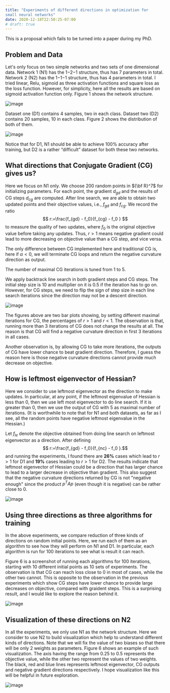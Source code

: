 ```yaml
---
title: "Experiments of different directions in optimization for
small neural networks"
date: 2020-12-18T22:50:25-07:00
# draft: true
---
```



This is a proposal which fails to be turned into a paper during my PhD.


## Problem and Data

Let's only focus on two simple networks and two sets of one dimensional data. Network 1 (N1) has the 1−2−1 structure, thus has 7 parameters in total. Network 2 (N2) has the 1−1−1 structure, thus has 4 parameters in total. I tried linear, Relu, sigmoid as three activation functions and square loss as the loss function. However, for simplicity, here all the results are based on sigmoid activation function only. Figure 1 shows the network structure.

![image](/img_post/two_nets.png)

Dataset one (D1) contains 4 samples, two in each class. Dataset two (D2) contains 20 samples, 10 in each class. Figure 2 shows the distribution of both of them.

![image](/img_post/two_data.png)

Notice that for D1, N1 should be able to achieve 100% accuracy after training, but D2 is a rather “difficult” dataset for both these two networks.

## What directions that Conjugate Gradient (CG) gives us?


Here we focus on N1 only. We choose $200$ random points in ${\bf R}^7$ for initializing parameters. For each point, the gradient $d_{gd}$ and the results of CG steps $d_{cg}$ are computed. After line search, we are able to obtain two updated points and their objective values, i.e., $f_{gd}$ and $f_{cg}$. We record the ratio
$$ r:=\frac{f_{gd} - f_0}{f_{cg} - f_0 } $$
to measure the quality of two updates, where $f_0$ is the original objective value before taking any updates. Thus, $r>1$ means negative gradient could lead to more decreasing on objective value than a CG step, and vice versa.

The only difference between CG implemented here and traditional CG is, here if $\alpha<0$, we will terminate CG loops and return the negative curvature direction as output. 

The number of maximal CG iterations is tuned from $1$ to $5$.

We apply backtrack line search in both gradient steps and CG steps. The initial step size is $10$ and multiplier on it is $0.5$ if the iteration has to go on. However, for CG steps, we need to flip the sign of step size in each line search iterations since the direction may not be a descent direction. 

![image](/img_post/figure3_dnn.png)


The figures above are two bar plots showing, by setting different maximal iterations for CG, the percentages of $r>1$ and $r<1$. The observation is that, running more than $3$ iterations of CG does not change the results at all. The reason is that CG will find a negative curvature direction in first $3$ iterations in all cases. 

Another observation is, by allowing CG to take more iterations, the outputs of CG have lower chance to beat gradient direction. Therefore, I guess the reason here is those negative curvature directions cannot provide much decrease on objective.


## How is leftmost eigenvector of Hessian?


Here we consider to use leftmost eigenvector as the direction to make updates. In particular, at any point, if the leftmost eigenvalue of Hessian is less than $0$, then we use left most eigenvector to do line search. If it is greater than $0$, then we use the output of CG with $5$ as maximal number of iterations. (It is worthwhile to note that for N1 and both datasets, as far as I see, all the random points have negative leftmost eigenvalue in the Hessian.)

Let $f_{le}$ denote the objective obtained from doing line search on leftmost eigenvector as a direction. After defining
$$ r:=\frac{f_{gd} - f_0}{f_{nc} - f_0 }.$$
and running the experiments, I found there are $\mathbf{26\%}$ cases which lead to $r>1$ for D1 and $\mathbf{19\%}$ cases leading to $r>1$ for D2. The results indicate that leftmost eigenvector of Hessian could be a direction that has larger chance to lead to a larger decrease in objective than gradient. This also suggest that the negative curvature directions returned by CG is not "negative enough" since the product $p^TA p$ (even though it is negative) can be rather close to $0$.

![image](/img_post/figure4_dnn.png)


## Using three directions as three algorithms for training


In the above experiments, we compare reduction of three kinds of directions on random initial points. Here, we run each of them as an algorithm to see how they will perform on N1 and D1. In particular, each algorithm is run for $100$ iterations to see what is result it can reach.


Figure 6 is a screenshot of running each algorithms for $100$ iterations, starting with $10$ different initial points as $10$ sets of experiments. The observation is that CG can reach loss close to $0$ in most of cases, while the other two cannot. This is opposite to the observation in the previous experiments which show CG steps have lower chance to provide large decreases on objective, compared with graident steps. This is a surprising result, and I would like to explore the reason behind it.

![image](/img_post/figure5_dnn.png)


## Visualization of these directions on N2


In all the experiments, we only use N1 as the network structure. Here we consider to use N2 to build visualization which help to understand different kinds of directions. Note that we will fix the value of two biases so that there will be only 2 weights as parameters. Figure 6 shows an example of such visualization. The axis having the range from $0.25$ to $0.5$ represents the objective value, while the other two represent the values of two weights. The black, red and blue lines represents leftmost eigenvector, CG outputs and negative gradient directions respectively. I hope visualization like this will be helpful in future exploration.  

![image](/img_post/figure6_dnn.png)
